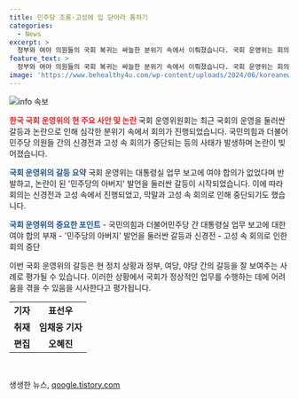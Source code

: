 ```yaml
---
title: 민주당 조롱·고성에 입 닫아라 통하기
categories:
  - News
excerpt: >
  정부와 여야 의원들의 국회 복귀는 싸늘한 분위기 속에서 이뤄졌습니다. 국회 운영위는 회의 진행 순서부터 신경전을 벌였고, 갑질과 막말이 난무하며 회의는 중단되었습니다. 정부와 여야의 모처럼 한자리에 모인 상황에서도 협치는 미흡한 채로 끝나게 됐습니다.
feature_text: >
  정부와 여야 의원들의 국회 복귀는 싸늘한 분위기 속에서 이뤄졌습니다. 국회 운영위는 회의 진행 순서부터 신경전을 벌였고, 갑질과 막말이 난무하며 회의는 중단되었습니다. 정부와 여야의 모처럼 한자리에 모인 상황에서도 협치는 미흡한 채로 끝나게 됐습니다.
image: 'https://www.behealthy4u.com/wp-content/uploads/2024/06/koreanews.jpg'
---
```


<p><img src="https://www.behealthy4u.com/wp-content/uploads/2024/06/koreanews.jpg" alt="info 속보" /></p>

<p><b><span style="color: #ee2323;">한국 국회 운영위의 현 주요 사안 및 논란</span></b>
국회 운영위원회는 최근 국회의 운영을 둘러싼 갈등과 논란으로 인해 심각한 분위기 속에서 회의가 진행되었습니다. 국민의힘과 더불어민주당 의원들 간의 신경전과 고성 속 회의가 중단되는 등의 사태가 발생하며 논란이 빚어졌습니다.</p>

<p><b><span style="color: #1a5490;">국회 운영위의 갈등 요약</span></b>
국회 운영위는 대통령실 업무 보고에 여야 합의가 없었다며 반발하고, 논란이 된 '민주당의 아버지' 발언을 둘러싼 갈등이 시작되었습니다. 이에 따라 회의는 신경전과 고성 속에서 진행되었고, 막말과 고성 속 회의로 인해 중단되기도 했습니다.</p>

<p><b><span style="color: #1a5490;">국회 운영위의 중요한 포인트</span></b>
- 국민의힘과 더불어민주당 간 대통령실 업무 보고에 대한 여야 합의 부재
- '민주당의 아버지' 발언을 둘러싼 갈등과 신경전
- 고성 속 회의로 인한 회의 중단</p>

<p>이번 국회 운영위의 갈등은 현 정치 상황과 정부, 여당, 야당 간의 갈등을 잘 보여주는 사례로 평가될 수 있습니다. 이러한 상황에서 국회가 정상적인 업무를 수행하는 데에 어려움을 겪을 수 있음을 시사한다고 평가됩니다.</p>

<table>
  <tr>
    <td style="text-align: center; height: 17px;"><b>기자</b></td>
    <td style="text-align: center; height: 17px;"><b>표선우</b></td>
  </tr>
  <tr>
    <td style="text-align: center; height: 17px;"><b>취재</b></td>
    <td style="text-align: center; height: 17px;"><b>임채웅 기자</b></td>
  </tr>
  <tr>
    <td style="text-align: center; height: 17px;"><b>편집</b></td>
    <td style="text-align: center; height: 17px;"><b>오혜진</b></td>
  </tr>
</table>

<p data-ke-size="size16">&nbsp;</p>
생생한 뉴스, <a href="https://qoogle.tistory.com" rel="dofollow">qoogle.tistory.com</a>


